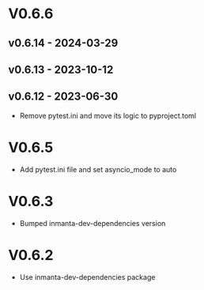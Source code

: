 # V0.6.6

## v0.6.14 - 2024-03-29


## v0.6.13 - 2023-10-12


## v0.6.12 - 2023-06-30



- Remove pytest.ini and move its logic to pyproject.toml

# V0.6.5
- Add pytest.ini file and set asyncio_mode to auto

# V0.6.3
- Bumped inmanta-dev-dependencies version

# V0.6.2
- Use inmanta-dev-dependencies package
